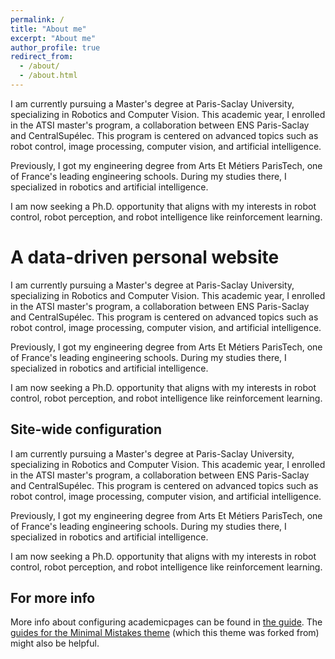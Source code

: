 ```yaml
---
permalink: /
title: "About me"
excerpt: "About me"
author_profile: true
redirect_from: 
  - /about/
  - /about.html
---
```


I am currently pursuing a Master's degree at Paris-Saclay University, specializing in Robotics and Computer Vision. This academic year, I enrolled in the ATSI master's program, a collaboration between ENS Paris-Saclay and CentralSupélec. This program is centered on advanced topics such as robot control, image processing, computer vision, and artificial intelligence.

Previously, I got my engineering degree from Arts Et Métiers ParisTech, one of France's leading engineering schools. During my studies there, I specialized in robotics and artificial intelligence.

I am now seeking a Ph.D. opportunity that aligns with my interests in robot control, robot perception, and robot intelligence like reinforcement learning. 

A data-driven personal website
======
I am currently pursuing a Master's degree at Paris-Saclay University, specializing in Robotics and Computer Vision. This academic year, I enrolled in the ATSI master's program, a collaboration between ENS Paris-Saclay and CentralSupélec. This program is centered on advanced topics such as robot control, image processing, computer vision, and artificial intelligence.

Previously, I got my engineering degree from Arts Et Métiers ParisTech, one of France's leading engineering schools. During my studies there, I specialized in robotics and artificial intelligence.

I am now seeking a Ph.D. opportunity that aligns with my interests in robot control, robot perception, and robot intelligence like reinforcement learning. 

Site-wide configuration
------
I am currently pursuing a Master's degree at Paris-Saclay University, specializing in Robotics and Computer Vision. This academic year, I enrolled in the ATSI master's program, a collaboration between ENS Paris-Saclay and CentralSupélec. This program is centered on advanced topics such as robot control, image processing, computer vision, and artificial intelligence.

Previously, I got my engineering degree from Arts Et Métiers ParisTech, one of France's leading engineering schools. During my studies there, I specialized in robotics and artificial intelligence.

I am now seeking a Ph.D. opportunity that aligns with my interests in robot control, robot perception, and robot intelligence like reinforcement learning. 

For more info
------
More info about configuring academicpages can be found in [the guide](https://academicpages.github.io/markdown/). The [guides for the Minimal Mistakes theme](https://mmistakes.github.io/minimal-mistakes/docs/configuration/) (which this theme was forked from) might also be helpful.
